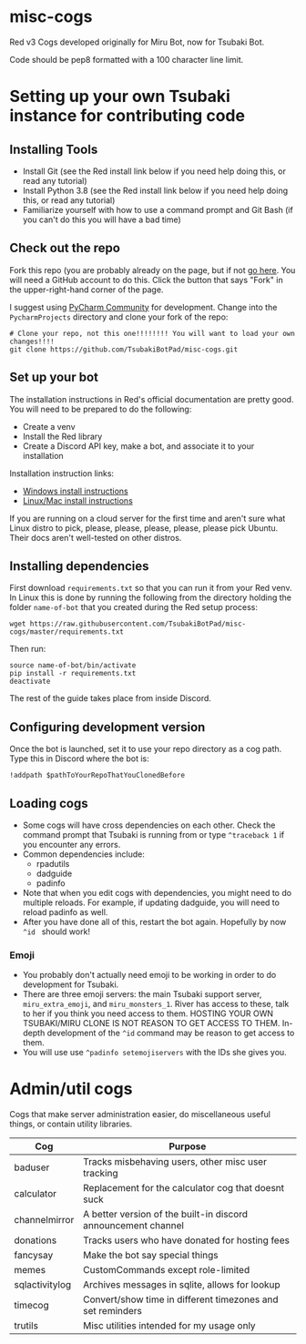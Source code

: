 # misc-cogs

Red v3 Cogs developed originally for Miru Bot, now for Tsubaki Bot.

Code should be pep8 formatted with a 100 character line limit.

# Setting up your own Tsubaki instance for contributing code

## Installing Tools

* Install Git (see the Red install link below if you need help doing this, or read any tutorial)
* Install Python 3.8 (see the Red install link below if you need help doing this, or read any tutorial)
* Familiarize yourself with how to use a command prompt and Git Bash (if you can't do this you will have a bad time)


## Check out the repo

Fork this repo (you are probably already on the page, but if not [go here](https://github.com/TsubakiBotPad/misc-cogs).
You will need a GitHub account to do this. Click the button that says "Fork" in the upper-right-hand corner of the page.

I suggest using [PyCharm Community](https://www.jetbrains.com/pycharm/download) for development. Change into the
`PycharmProjects` directory and clone your fork of the repo:

```shell script
# Clone your repo, not this one!!!!!!!! You will want to load your own changes!!!!
git clone https://github.com/TsubakiBotPad/misc-cogs.git
```

## Set up your bot
The installation instructions in Red's official documentation are pretty good. You will need to be prepared to do the following:
* Create a venv
* Install the Red library
* Create a Discord API key, make a bot, and associate it to your installation

Installation instruction links:
* [Windows install instructions](https://docs.discord.red/en/stable/install_windows.html)
* [Linux/Mac install instructions](https://docs.discord.red/en/stable/install_linux_mac.html)

If you are running on a cloud server for the first time and aren't sure what Linux distro to pick, please, please, please, please, please pick Ubuntu. Their docs aren't well-tested on other distros.

## Installing dependencies
First download `requirements.txt` so that you can run it from your Red venv. In Linux this is done by running the following from the directory holding the folder `name-of-bot` that you created during the Red setup process:
```shell script
wget https://raw.githubusercontent.com/TsubakiBotPad/misc-cogs/master/requirements.txt
```
Then run:
```shell script
source name-of-bot/bin/activate
pip install -r requirements.txt
deactivate
```
The rest of the guide takes place from inside Discord.

## Configuring development version
Once the bot is launched, set it to use your repo directory as a cog path. Type this in Discord where the bot is:

```
!addpath $pathToYourRepoThatYouClonedBefore
```
## Loading cogs

* Some cogs will have cross dependencies on each other. Check the command prompt that Tsubaki is running from or type `^traceback 1` if you encounter any errors.
* Common dependencies include:
    * rpadutils
    * dadguide
    * padinfo
* Note that when you edit cogs with dependencies, you might need to do multiple reloads. For example, if updating dadguide, you will need to reload padinfo as well.
* After you have done all of this, restart the bot again. Hopefully by now `^id ` should work!

### Emoji
* You probably don't actually need emoji to be working in order to do development for Tsubaki.
* There are three emoji servers: the main Tsubaki support server, `miru_extra_emoji`, and `miru_monsters_1`. River has access to these, talk to her if you think you need access to them. HOSTING YOUR OWN TSUBAKI/MIRU CLONE IS NOT REASON TO GET ACCESS TO THEM. In-depth development of the `^id` command may be reason to get access to them.
* You will use use `^padinfo setemojiservers` with the IDs she gives you.


# Admin/util cogs

Cogs that make server administration easier, do miscellaneous useful things, or
contain utility libraries.

| Cog            | Purpose                                                       |
|----------------|---------------------------------------------------------------|
| baduser        | Tracks misbehaving users, other misc user tracking            |   
| calculator     | Replacement for the calculator cog that doesnt suck           |
| channelmirror  | A better version of the built-in discord announcement channel |
| donations      | Tracks users who have donated for hosting fees                |
| fancysay       | Make the bot say special things                               |
| memes          | CustomCommands except role-limited                            |    
| sqlactivitylog | Archives messages in sqlite, allows for lookup                |    
| timecog        | Convert/show time in different timezones and set reminders    |
| trutils        | Misc utilities intended for my usage only                     |
